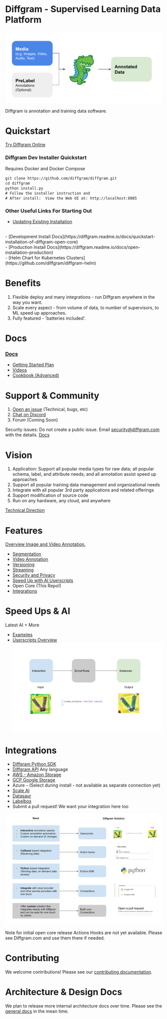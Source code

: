 

# Diffgram - Supervised Learning Data Platform

![](./github_assets/overview_diffgram_high_level.PNG)

Diffgram is annotation and training data software.

# Quickstart

[Try Diffgram Online](https://diffgram.com/user/data_platform/new)

### Diffgram Dev Installer Quickstart
Requires Docker and Docker Compose
```
git clone https://github.com/diffgram/diffgram.git
cd diffgram
python install.py
# Follow the installer instruction and 
# After install:  View the Web UI at: http://localhost:8085
```
### Other Useful Links For Starting Out
- [Updating Existing Installation](https://diffgram.readme.io/docs/updating-an-existing-installation)
<br/>
- [Development Install Docs](https://diffgram.readme.io/docs/quickstart-installation-of-diffgram-open-core)
<br/>
- [Production Install Docs](https://diffgram.readme.io/docs/open-installation-production)
<br/>
- [Helm Chart for Kubernetes Clusters](https://github.com/diffgram/diffgram-helm)

# Benefits
1. Flexible deploy and many integrations - run Diffgram anywhere in the way you want.
2. Scale every aspect - from volume of data, to number of supervisors, to ML speed up approaches.
3. Fully featured - 'batteries included'.

# Docs
### [Docs](https://diffgram.readme.io/docs)
* [Getting Started Plan](https://diffgram.readme.io/docs/getting-started-plan)
* [Videos](https://www.youtube.com/channel/UC4ZVmvMA6oa3Lwaq6Si17pg/videos)
* [Cookbook (Advanced)](https://diffgram.readme.io/docs/cookbook)


# Support & Community
1. [Open an issue](https://github.com/diffgram/diffgram/issues) (Technical, bugs, etc)
2. [Chat on Discord](https://discord.gg/f5pf6UZHQT)
3. Forum (Coming Soon)

Security issues: Do not create a public issue. Email security@diffgram.com with the details.
[Docs](https://diffgram.readme.io/docs)

# Vision
1. Application: Support all popular media types for raw data; all popular schema, label, and attribute needs; and all annotation assist speed up approaches
2. Support all popular training data management and organizational needs
3. Integrate with all popular 3rd party applications and related offerings
4. Support modification of source code
5. Run on any hardware, any cloud, and anywhere

[Technical Direction](https://diffgram.readme.io/docs/direction)


# Features
[Overview Image and Video Annotation.](https://diffgram.com/software)

* [Segmentation](https://diffgram.com/segmentation)
* [Video Annotation](https://diffgram.com/video)
* [Versioning](https://diffgram.com/versioning)
* [Streaming](https://diffgram.com/streaming)
* [Security and Privacy](https://diffgram.com/secure)
* [Speed Up with AI Userscripts](https://diffgram.readme.io/docs/userscript-examples)
* Open Core (This Repo!)
* [Integrations](#integrations)

# Speed Ups & AI
Latest AI + More
* [Examples](https://diffgram.readme.io/docs/userscript-examples)
* [Userscripts Overview](https://diffgram.readme.io/docs/userscripts-overview)
![](./github_assets/userscript_diagram.png)


# Integrations

* [Diffgram Python SDK](https://github.com/diffgram/python-sdk)
* [Diffgram API](https://diffgram.readme.io/reference) Any language
* [AWS - Amazon Storage](https://diffgram.readme.io/docs/amazon-web-services-connection-requirements)
* [GCP Google Storage](https://diffgram.readme.io/docs/google-connection-requirements)
* Azure - (Select during install - not available as separate connection yet)
* [Scale AI](https://diffgram.readme.io/docs/scale-ai)
* [Datasaur](https://diffgram.readme.io/docs/datasaur-integration)
* [Labelbox](https://diffgram.readme.io/docs/labelbox-integration)
* Submit a pull request! We want your integration here too
 
![](./github_assets/levels_of_integrations.PNG)

Note for initial open core release Actions Hooks are not yet available. 
Please see Diffgram.com and use them there if needed.

# Contributing
We welcome contributions! Please see our [contributing documentation](https://diffgram.readme.io/docs/contributing-guide).

# Architecture & Design Docs
We plan to release more internal architecture docs over time. Please see the [general docs](https://diffgram.readme.io/docs) in the mean time.
